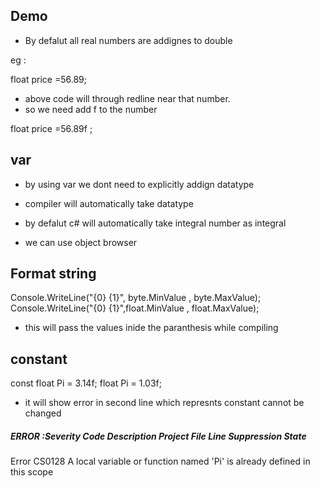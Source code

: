 ## Demo

- By defalut all real numbers are addignes to double

eg :

float price =56.89;

- above code will through redline near that number.
- so we need add f to the number


float price =56.89f ;

## var

- by using  var we dont need to explicitly addign datatype
- compiler will automatically take datatype

- by defalut c# will automatically take integral number as integral

- we can use object browser 


## Format string

   Console.WriteLine("{0} {1}", byte.MinValue , byte.MaxValue);
   Console.WriteLine("{0} {1}",float.MinValue , float.MaxValue);
  
  - this will pass the values inide the paranthesis while compiling
  
## constant

const float Pi = 3.14f;
float Pi = 1.03f;
  
- it will show error in second line which represnts constant cannot be changed

##### ERROR :Severity	Code	Description	Project	File	Line	Suppression State
Error	CS0128	A local variable or function named 'Pi' is already defined in this scope

  
  
